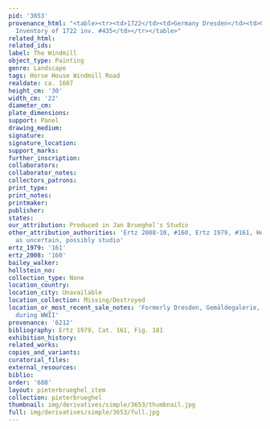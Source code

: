 ```yaml
---
pid: '3653'
provenance_html: "<table><tr><td>1722</td><td>Germany Dresden</td><td>Gemäldetgalerie
  Inventory of 1722 inv. #435</td></tr></table>"
related_html: 
related_ids: 
label: The Windmill
object_type: Painting
genre: Landscape
tags: Horse House Windmill Road
realdate: ca. 1607
height_cm: '30'
width_cm: '22'
diameter_cm: 
plate_dimensions: 
support: Panel
drawing_medium: 
signature: 
signature_location: 
support_marks: 
further_inscription: 
collaborators: 
collaborator_notes: 
collectors_patrons: 
print_type: 
print_notes: 
printmaker: 
publisher: 
states: 
our_attribution: Produced in Jan Brueghel's Studio
other_attribution_authorities: 'Ertz 2008-10, #160, Ertz 1979, #161, Honig database
  as uncertain, possibly studio'
ertz_1979: '161'
ertz_2008: '160'
bailey_walker: 
hollstein_no: 
collection_type: None
location_country: 
location_city: Unavailable
location_collection: Missing/Destroyed
location_or_most_recent_sale_notes: 'Formerly Dresden, Gemäldegalerie, #892, destroyed
  during WWII'
provenance: '6212'
bibliography: Ertz 1979, Cat. 161, Fig. 181
exhibition_history: 
related_works: 
copies_and_variants: 
curatorial_files: 
external_resources: 
biblio: 
order: '688'
layout: pieterbrueghel_item
collection: pieterbrueghel
thumbnail: img/derivatives/simple/3653/thumbnail.jpg
full: img/derivatives/simple/3653/full.jpg
---
```

